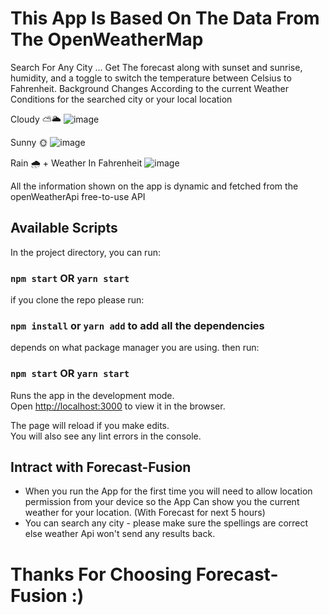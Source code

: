 # This App Is Based On The Data From The OpenWeatherMap

Search For Any City ... Get The forecast along with sunset and sunrise, humidity, and a toggle to switch the temperature between Celsius to Fahrenheit.
Background Changes According to the current Weather Conditions for the searched city or your local location

Cloudy ⛅️🌥️ 
![image](https://github.com/garry332212/Forcast-Fusion/assets/87964388/1582cdd5-b3fa-43fa-9d03-033e497f8aa9)

Sunny 🌞 
![image](https://github.com/garry332212/Forcast-Fusion/assets/87964388/5117c210-bfa6-4554-ad09-54dd2f6bb5f4)

Rain 🌧️ + Weather In Fahrenheit 
![image](https://github.com/garry332212/Forcast-Fusion/assets/87964388/ab26866c-7ffd-4e14-8ddf-3a64fabacde9)





All the information shown on the app is dynamic and fetched from the openWeatherApi free-to-use API
## Available Scripts
In the project directory, you can run:

### `npm start` OR `yarn start`

if you clone the repo please run:
### `npm install` or `yarn add` to add all the dependencies
depends on what package manager you are using. then run:
### `npm start` OR `yarn start`

Runs the app in the development mode.\
Open [http://localhost:3000](http://localhost:3000) to view it in the browser.

The page will reload if you make edits.\
You will also see any lint errors in the console.


## Intract with Forecast-Fusion

* When you run the App for the first time you will need to allow location permission from your device so the App Can show you the current weather for your location. (With Forecast for next 5 hours)
* You can search any city - please make sure the spellings are correct else weather Api won't send any results back.

# Thanks For Choosing Forecast-Fusion :)


